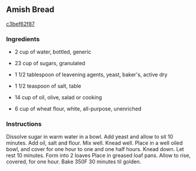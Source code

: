 ## Amish Bread

[c3bef62f87](http://www.food.com/recipe/amish-bread-157598)

### Ingredients

 - 2 cup of water, bottled, generic

 - 23 cup of sugars, granulated

 - 1 1/2 tablespoon of leavening agents, yeast, baker's, active dry

 - 1 1/2 teaspoon of salt, table

 - 14 cup of oil, olive, salad or cooking

 - 6 cup of wheat flour, white, all-purpose, unenriched

### Instructions

Dissolve sugar in warm water in a bowl. Add yeast and allow to sit 10 minutes. Add oil, salt and flour. Mix well. Knead well. Place in a well oiled bowl, and cover for one hour to one and one half hours. Knead down. Let rest 10 minutes. Form into 2 loaves Place in greased loaf pans. Allow to rise, covered, for one hour. Bake 350F 30 minutes til golden.